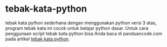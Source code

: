 # tebak-kata-python
tebak kata python sederhana dengan menggunakan python versi 3 atas, program tebak kata ini cocok untuk belajar python dasar.
Untuk cara penggunaan script tebak kata python bisa Anda baca di panduancode.com pada artikel <a href="https://www.panduancode.com/2019/04/cara-membuat-tebak-kata-python-2019.html">tebak kata python</a>.
